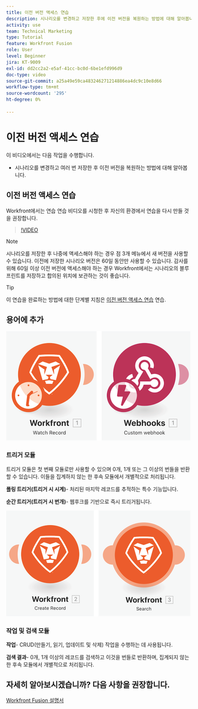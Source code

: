 ```yaml
---
title: 이전 버전 액세스 연습
description: 시나리오를 변경하고 저장한 후에 이전 버전을 복원하는 방법에 대해 알아봅니다 [!DNL Adobe Workfront Fusion].
activity: use
team: Technical Marketing
type: Tutorial
feature: Workfront Fusion
role: User
level: Beginner
jira: KT-9009
exl-id: dd2cc2a2-e5af-41cc-bc0d-6be1efd996d9
doc-type: video
source-git-commit: a25a49e59ca483246271214886ea4dc9c10e8d66
workflow-type: tm+mt
source-wordcount: '295'
ht-degree: 0%

---
```


# 이전 버전 액세스 연습

이 비디오에서는 다음 작업을 수행합니다.

* 시나리오를 변경하고 여러 번 저장한 후 이전 버전을 복원하는 방법에 대해 알아봅니다.

## 이전 버전 액세스 연습

Workfront에서는 연습 연습 비디오를 시청한 후 자신의 환경에서 연습을 다시 만들 것을 권장합니다.

>[!VIDEO](https://video.tv.adobe.com/v/335268/?quality=12&learn=on)

>[!NOTE]
>
>시나리오를 저장한 후 나중에 액세스해야 하는 경우 점 3개 메뉴에서 새 버전을 사용할 수 있습니다. 이전에 저장한 시나리오 버전은 60일 동안만 사용할 수 있습니다. 감사를 위해 60일 이상 이전 버전에 액세스해야 하는 경우 Workfront에서는 시나리오의 블루프린트를 저장하고 합의된 위치에 보관하는 것이 좋습니다.

>[!TIP]
>
>이 연습을 완료하는 방법에 대한 단계별 지침은 [이전 버전 액세스 연습](https://experienceleague.adobe.com/docs/workfront-learn/tutorials-workfront/fusion/exercises/access-previous-versions.html?lang=en) 연습.

## 용어에 추가

![시계 레코드 및 사용자 지정 웹후크 모듈의 이미지](assets/understand-the-basics-3.png)

### 트리거 모듈

트리거 모듈은 첫 번째 모듈로만 사용할 수 있으며 0개, 1개 또는 그 이상의 번들을 반환할 수 있습니다. 이들을 집계하지 않는 한 후속 모듈에서 개별적으로 처리됩니다.

**폴링 트리거(트리거 시 시계)**- 처리된 마지막 레코드를 추적하는 특수 기능입니다.

**순간 트리거(트리거 시 번개)**- 웹후크를 기반으로 즉시 트리거됩니다.

![레코드 만들기 및 검색 모듈의 이미지](assets/understand-the-basics-4.png)

### 작업 및 검색 모듈

**작업**- CRUD(만들기, 읽기, 업데이트 및 삭제) 작업을 수행하는 데 사용됩니다.

**검색 결과**- 0개, 1개 이상의 레코드를 검색하고 이것을 번들로 반환하며, 집계되지 않는 한 후속 모듈에서 개별적으로 처리됩니다.

## 자세히 알아보시겠습니까? 다음 사항을 권장합니다.

[Workfront Fusion 설명서](https://experienceleague.adobe.com/docs/workfront/using/adobe-workfront-fusion/workfront-fusion-2.html?lang=en)
